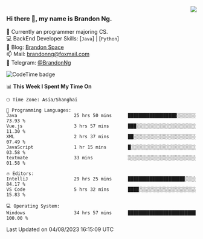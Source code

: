 <img  align="right" src="https://github-readme-stats-brandon0824.vercel.app/api/top-langs/?username=brandon0824&layout=compact">

### Hi there 👋, my name is Brandon Ng.

🌱 Currently an programmer majoring CS.  
💻 BackEnd Developer Skills: [`Java`] | [`Python`]  
📝 Blog: [Brandon Space](https://brandonng.tech)  
📫 Mail: brandonng@foxmail.com  
📰 Telegram: [@BrandonNg](https://t.me/BrandonNg24)  

![CodeTime badge](https://img.shields.io/endpoint?style=flat-square&url=https%3A%2F%2Fapi.codetime.dev%2Fshield%3Fid%3D128%26project%3D%26in%3D604800000)

<!--START_SECTION:waka-->
📊 **This Week I Spent My Time On** 

```text
🕑︎ Time Zone: Asia/Shanghai

💬 Programming Languages: 
Java                     25 hrs 50 mins      ██████████████████░░░░░░░   73.93 % 
Vue.js                   3 hrs 57 mins       ███░░░░░░░░░░░░░░░░░░░░░░   11.30 % 
XML                      2 hrs 37 mins       ██░░░░░░░░░░░░░░░░░░░░░░░   07.49 % 
JavaScript               1 hr 15 mins        █░░░░░░░░░░░░░░░░░░░░░░░░   03.58 % 
textmate                 33 mins             ░░░░░░░░░░░░░░░░░░░░░░░░░   01.58 % 

🔥 Editors: 
IntelliJ                 29 hrs 25 mins      █████████████████████░░░░   84.17 % 
VS Code                  5 hrs 32 mins       ████░░░░░░░░░░░░░░░░░░░░░   15.83 % 

💻 Operating System: 
Windows                  34 hrs 57 mins      █████████████████████████   100.00 % 
```


 Last Updated on 04/08/2023 16:15:09 UTC
<!--END_SECTION:waka-->
